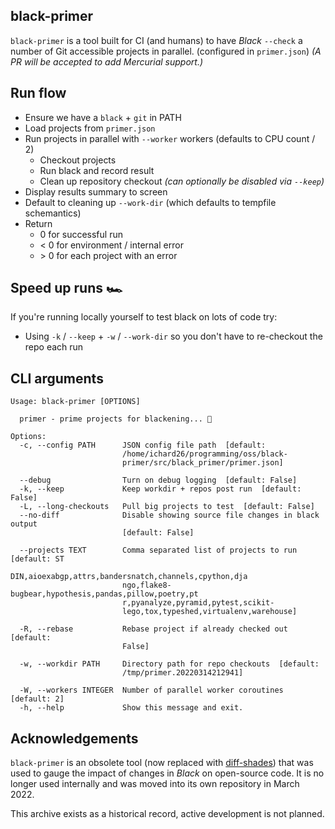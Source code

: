 ## black-primer

`black-primer` is a tool built for CI (and humans) to have _Black_ `--check` a number of
Git accessible projects in parallel. (configured in `primer.json`) _(A PR will be
accepted to add Mercurial support.)_

## Run flow

- Ensure we have a `black` + `git` in PATH
- Load projects from `primer.json`
- Run projects in parallel with `--worker` workers (defaults to CPU count / 2)
  - Checkout projects
  - Run black and record result
  - Clean up repository checkout _(can optionally be disabled via `--keep`)_
- Display results summary to screen
- Default to cleaning up `--work-dir` (which defaults to tempfile schemantics)
- Return
  - 0 for successful run
  - \< 0 for environment / internal error
  - \> 0 for each project with an error

## Speed up runs 🏎

If you're running locally yourself to test black on lots of code try:

- Using `-k` / `--keep` + `-w` / `--work-dir` so you don't have to re-checkout the repo
  each run

## CLI arguments

```
Usage: black-primer [OPTIONS]

  primer - prime projects for blackening... 🏴

Options:
  -c, --config PATH      JSON config file path  [default:
                         /home/ichard26/programming/oss/black-
                         primer/src/black_primer/primer.json]

  --debug                Turn on debug logging  [default: False]
  -k, --keep             Keep workdir + repos post run  [default: False]
  -L, --long-checkouts   Pull big projects to test  [default: False]
  --no-diff              Disable showing source file changes in black output
                         [default: False]

  --projects TEXT        Comma separated list of projects to run  [default: ST
                         DIN,aioexabgp,attrs,bandersnatch,channels,cpython,dja
                         ngo,flake8-bugbear,hypothesis,pandas,pillow,poetry,pt
                         r,pyanalyze,pyramid,pytest,scikit-
                         lego,tox,typeshed,virtualenv,warehouse]

  -R, --rebase           Rebase project if already checked out  [default:
                         False]

  -w, --workdir PATH     Directory path for repo checkouts  [default:
                         /tmp/primer.20220314212941]

  -W, --workers INTEGER  Number of parallel worker coroutines  [default: 2]
  -h, --help             Show this message and exit.
```

## Acknowledgements

`black-primer` is an obsolete tool (now replaced with [diff-shades]) that was used to
gauge the impact of changes in _Black_ on open-source code. It is no longer used
internally and was moved into its own repository in March 2022.

This archive exists as a historical record, active development is not planned.

[diff-shades]: https://github.com/ichard26/diff-shades

